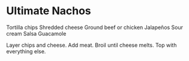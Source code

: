 # Ultimate Nachos

Tortilla chips
Shredded cheese
Ground beef or chicken
Jalapeños
Sour cream
Salsa
Guacamole

Layer chips and cheese. Add meat. Broil until cheese melts. Top with everything else.